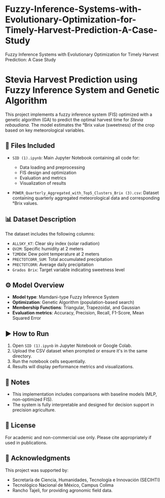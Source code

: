 # Fuzzy-Inference-Systems-with-Evolutionary-Optimization-for-Timely-Harvest-Prediction-A-Case-Study
Fuzzy Inference Systems with Evolutionary Optimization for Timely Harvest Prediction: A Case Study
# Stevia Harvest Prediction using Fuzzy Inference System and Genetic Algorithm

This project implements a fuzzy inference system (FIS) optimized with a genetic algorithm (GA) to predict the optimal harvest time for *Stevia rebaudiana*. The model estimates the °Brix value (sweetness) of the crop based on key meteorological variables.

## 📂 Files Included

- `SID (1).ipynb`: Main Jupyter Notebook containing all code for:
  - Data loading and preprocessing
  - FIS design and optimization
  - Evaluation and metrics
  - Visualization of results

- `POWER_Quarterly_Aggregated_with_Top5_Clusters_Brix (3).csv`: Dataset containing quarterly aggregated meteorological data and corresponding °Brix values.

## 📊 Dataset Description

The dataset includes the following columns:
- `ALLSKY_KT`: Clear sky index (solar radiation)
- `QV2M`: Specific humidity at 2 meters
- `T2MDEW`: Dew point temperature at 2 meters
- `PRECTOTCORR_SUM`: Total accumulated precipitation
- `PRECTOTCORR`: Average daily precipitation
- `Grados Brix`: Target variable indicating sweetness level

## ⚙️ Model Overview

- **Model type**: Mamdani-type Fuzzy Inference System
- **Optimization**: Genetic Algorithm (population-based search)
- **Membership Functions**: Triangular, Trapezoidal, and Gaussian
- **Evaluation metrics**: Accuracy, Precision, Recall, F1-Score, Mean Squared Error

## ▶️ How to Run

1. Open `SID (1).ipynb` in Jupyter Notebook or Google Colab.
2. Upload the CSV dataset when prompted or ensure it's in the same directory.
3. Run the notebook cells sequentially.
4. Results will display performance metrics and visualizations.

## 📌 Notes

- This implementation includes comparisons with baseline models (MLP, non-optimized FIS).
- The system is fully interpretable and designed for decision support in precision agriculture.

## 📜 License

For academic and non-commercial use only. Please cite appropriately if used in publications.

## 🙏 Acknowledgments

This project was supported by:
- Secretaría de Ciencia, Humanidades, Tecnología e Innovación (SECIHTI)
- Tecnológico Nacional de México, Campus Colima
- Rancho Tajeli, for providing agronomic field data.
